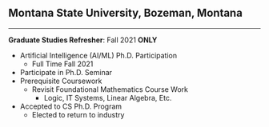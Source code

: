 ## Montana State University, Bozeman, Montana

---

**Graduate Studies Refresher**: Fall 2021 **ONLY**

- Artificial Intelligence (AI/ML) Ph.D. Participation
  - Full Time Fall 2021
- Participate in Ph.D. Seminar
- Prerequisite Coursework
  - Revisit Foundational Mathematics Course Work
    - Logic, IT Systems, Linear Algebra, Etc.
- Accepted to CS Ph.D. Program
  - Elected to return to industry
